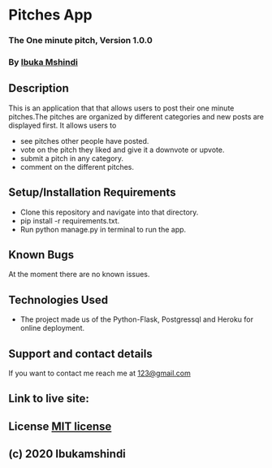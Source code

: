 # Pitches App
### The One minute pitch, Version 1.0.0
### By [Ibuka Mshindi](https://github.com/ibukamshindi)
## Description
This is an application that that allows users to post their one minute pitches.The pitches are organized by different categories and new posts are displayed first. It allows users to
* see pitches other people have posted.
* vote on the pitch they liked and give it a downvote or upvote.
* submit a pitch in any category.
* comment on the different pitches.
## Setup/Installation Requirements
* Clone this repository and navigate into that directory.
* pip install -r requirements.txt.
* Run python manage.py in terminal to run the app.
## Known Bugs
At the moment there are no known issues.
## Technologies Used
* The project made us of the Python-Flask, Postgressql and Heroku for online deployment.
## Support and contact details
If you want to contact me reach me at 123@gmail.com
## Link to live site:
## License [MIT license](https://opensource.org/licenses/MIT)
## (c) 2020 Ibukamshindi